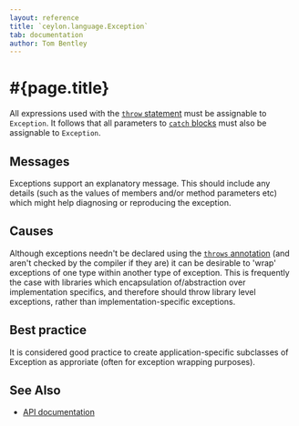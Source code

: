 ```yaml
---
layout: reference
title: `ceylon.language.Exception`
tab: documentation
author: Tom Bentley
---
```


# #{page.title}

All expressions used with the [`throw` statement](../../statement/throw) 
must be assignable to `Exception`. It follows that all parameters to 
[`catch` blocks](../../statement/try#any_number_of_catch_blocks...) 
must also be assignable to `Exception`.

## Messages

Exceptions support an explanatory message. This should include any details
(such as the values of members and/or method parameters etc) which might help 
diagnosing or reproducing the exception.

## Causes

Although exceptions needn't be declared using the 
[`throws` annotation](../throws) (and aren't checked by the compiler if they 
are) it can be desirable to 'wrap' exceptions of one type within another type 
of exception. This is frequently the case with libraries which 
encapsulation of/abstraction over implementation specifics, and therefore 
should throw library level exceptions, rather than implementation-specific
exceptions.

## Best practice

It is considered good practice to create application-specific subclasses of 
Exception as approriate (often for exception wrapping purposes).

## See Also

* [API documentation](FIXME)

